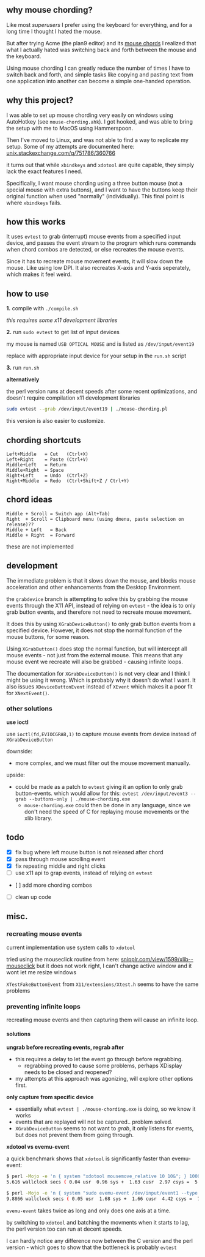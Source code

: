 ## why mouse chording?

Like most _superusers_ I prefer using the keyboard for everything, and for a
long time I thought I hated the mouse. 

But after trying Acme (the plan9 editor) and its 
[mouse chords](http://acme.cat-v.org/mouse) I realized that what I actually
hated was switching back and forth between the mouse and the keyboard.

Using mouse chording I can greatly reduce the number of times I have to switch
back and forth, and simple tasks like copying and pasting text from one
application into another can become a simple one-handed operation.

## why this project?

I was able to set up mouse chording very easily on windows using AutoHotkey
(see `mouse-chording.ahk`). I got hooked, and was able to bring the setup with
me to MacOS using Hammerspoon. 

Then I've moved to Linux, and was not able to find a way to replicate my setup. 
Some of my attempts are documented here: 
[unix.stackexchange.com/q/751786/360766](https://unix.stackexchange.com/q/751786/360766)

it turns out that while `xbindkeys` and `xdotool` are quite capable, they
simply lack the exact features I need.

Specifically, I want mouse chording using a three button mouse (not a special
mouse with extra buttons), and I want to have the buttons keep their original
function when used "normally" (individually). This final point is where 
`xbindkeys` fails.

## how this works

It uses `evtest` to grab (interrupt) mouse events from a specified input device,
and passes the event stream to the program which runs commands when chord 
combos are detected, or else recreates the mouse events.

Since it has to recreate mouse movement events, it will slow down the mouse. 
Like using low DPI. It also recreates X-axis and Y-axis seperately, which 
makes it feel weird.

## how to use

**1\.**
compile with `./compile.sh` 

_this requires some x11 development libraries_

**2\.**
run `sudo evtest` to get list of input devices

my mouse is named `USB OPTICAL MOUSE` and is listed as `/dev/input/event19`

replace with appropriate input device for your setup in the `run.sh` script

**3\.**
run `run.sh`

**alternatively**

the perl version runs at decent speeds after some recent optimizations, and doesn't require compilation x11 development libraries

```bash
sudo evtest --grab /dev/input/event19 | ./mouse-chording.pl
```

this version is also easier to customize.

## chording shortcuts

```
Left+Middle   = Cut   (Ctrl+X)
Left+Right    = Paste (Ctrl+V)
Middle+Left   = Return
Middle+Right  = Space
Right+Left    = Undo  (Ctrl+Z)
Right+Middle  = Redo  (Ctrl+Shift+Z / Ctrl+Y)
```

## chord ideas

```
Middle + Scroll = Switch app (Alt+Tab)
Right  + Scroll = Clipboard menu (using dmenu, paste selection on release)??
Middle + Left   = Back
Middle + Right  = Forward
```

these are not implemented

## development

The immediate problem is that it slows down the mouse, and blocks mouse
acceleration and other enhancements from the Desktop Environment. 

the `grabdevice` branch is attempting to solve this by grabbing the mouse
events through the X11 API, instead of relying on `evtest` - the idea is to
only grab button events, and therefore not need to recreate mouse movement.

It does this by using `XGrabDeviceButton()` to only grab button events from a
specified device. However, it does not stop the normal function of the mouse
buttons, for some reason.

Using `XGrabButton()` does stop the normal function, but will intercept all
mouse events - not just from the external mouse. This means that any mouse
event we recreate will also be grabbed - causing infinite loops.

The documentation for `XGrabDeviceButton()` is not very clear and I think I
might be using it wrong. Which is probably why it doesn't do what I want. It
also issues `XDeviceButtonEvent` instead of `XEvent` which makes it a poor fit
for `XNextEvent()`. 

### other solutions

**use ioctl** 

use `ioctl(fd,EVIOCGRAB,1)` to capture mouse events from device instead of
`XGrabDeviceButton`

downside:

- more complex, and we must filter out the mouse movement manually.

upside: 
- could be made as a patch to `evtest` giving it an option to only grab
  button-events. which would allow for this:
  `evtest /dev/input/event3 --grab --buttons-only | ./mouse-chording.exe`
    - `mouse-chording.exe` could then be done in any language, since we don't
      need the speed of C for replaying mouse movements or the xlib library.

## todo 

- [x] fix bug where left mouse button is not released after chord
- [x] pass through mouse scrolling event
- [x] fix repeating middle and right clicks
- [ ] use x11 api to grap events, instead of relying on `evtest`
- [ ] add more chording combos
- [ ] clean up code


## misc.

### recreating mouse events

current implementation use system calls to `xdotool`

tried using the mouseclick routine from here:
[snipplr.com/view/1599/xlib--mouseclick](https://snipplr.com/view/1599/xlib--mouseclick)
but it does not work right, I can't change active window and it wont let me
resize windows

`XTestFakeButtonEvent` from `X11/extensions/Xtest.h` seems to have the same
problems

### preventing infinite loops

recreating mouse events and then capturing them will cause an infinite loop. 

#### solutions

**ungrab before recreating events, regrab after**

- this requires a delay to let the event go through before regrabbing.
    - regrabbing proved to cause some problems, perhaps XDisplay needs to be closed and reopened? 
- my attempts at this approach was agonizing, will explore other options first. 

**only capture from specific device**

- essentially what `evtest | ./mouse-chording.exe` is doing, so we know it works
- events that are replayed will not be captured.. problem solved.
- `XGrabDeviceButton` seems to not want to _grab_, it only listens for events, but does not prevent them from going through.

**xdotool vs evemu-event**

a quick benchmark shows that `xdotool` is significantly faster than
evemu-event:

```bash
$ perl -Mojo -e 'n { system "xdotool mousemove_relative 10 10&"; } 1000' 
5.616 wallclock secs ( 0.04 usr  0.96 sys +  1.63 cusr  2.97 csys =  5.60 CPU) @ 178.57/s (n=1000)

$ perl -Mojo -e 'n { system "sudo evemu-event /dev/input/event1 --type 2 --code 1 --value 10&" } 1000'
9.8866 wallclock secs ( 0.05 usr  1.68 sys +  1.66 cusr  4.42 csys =  7.81 CPU) @ 128.04/s (n=1000)
```

`evemu-event` takes twice as long and only does one axis at a time.

by switching to `xdotool` and batching the movments when it starts to lag, the
perl version too can run at decent speeds.

I can hardly notice any difference now between the C version and the perl
version - which goes to show that the bottleneck is probably `evtest`
